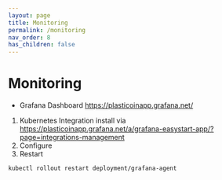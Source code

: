 ```yaml
---
layout: page
title: Monitoring
permalink: /monitoring
nav_order: 8
has_children: false
---
```


Monitoring
====================

- Grafana Dashboard https://plasticoinapp.grafana.net/

1. Kubernetes Integration install via https://plasticoinapp.grafana.net/a/grafana-easystart-app/?page=integrations-management 
2. Configure 
3. Restart
```
kubectl rollout restart deployment/grafana-agent
```